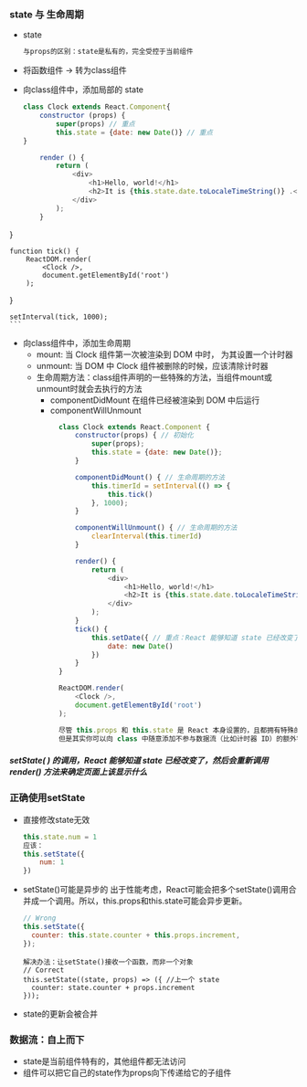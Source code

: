 ### state 与 生命周期
- state

    ```js
    与props的区别：state是私有的，完全受控于当前组件
    ```

- 将函数组件 -> 转为class组件
- 向class组件中，添加局部的 state

    ```js
    class Clock extends React.Component{
        constructor (props) {
            super(props) // 重点
            this.state = {date: new Date()} // 重点
    }
    
        render () {
            return (
                <div>
                    <h1>Hello, world!</h1>
                    <h2>It is {this.state.date.toLocaleTimeString()} .</h2> // 重点
                </div>
            );
        }
}
    
    function tick() {
        ReactDOM.render(
            <Clock />,
            document.getElementById('root')
        );
}
    
    setInterval(tick, 1000);
    ```
- 向class组件中，添加生命周期
    - mount: 当 Clock 组件第一次被渲染到 DOM 中时， 为其设置一个计时器
    - unmount: 当 DOM 中 Clock 组件被删除的时候，应该清除计时器
    - 生命周期方法：class组件声明的一些特殊的方法，当组件mount或unmount时就会去执行的方法
        - componentDidMount 在组件已经被渲染到 DOM 中后运行
        - componentWillUnmount


```js
            class Clock extends React.Component {
                constructor(props) { // 初始化
                    super(props);
                    this.state = {date: new Date()};
                }

                componentDidMount() { // 生命周期的方法
                    this.timerId = setInterval(() => {
                        this.tick()
                    }, 1000);
                }

                componentWillUnmount() { // 生命周期的方法
                    clearInterval(this.timerId)
                }

                render() {
                    return (
                        <div>
                            <h1>Hello, world!</h1>
                            <h2>It is {this.state.date.toLocaleTimeString()}.</h2>
                        </div>
                    );
                }
                tick() {
                    this.setDate({ // 重点：React 能够知道 state 已经改变了，然后会重新调用 render() 方法来确定页面上该显示什么
                        date: new Date()
                    })
                }
            }

            ReactDOM.render(
                <Clock />,
                document.getElementById('root')
            );

            尽管 this.props 和 this.state 是 React 本身设置的，且都拥有特殊的含义，
            但是其实你可以向 class 中随意添加不参与数据流（比如计时器 ID）的额外字段。
```


##### setState( ) 的调用，React 能够知道 state 已经改变了，然后会重新调用 render() 方法来确定页面上该显示什么
### 正确使用setState
- 直接修改state无效

    ```js
    this.state.num = 1
    应该：
    this.setState({
        num: 1
    })
    ```
    
- setState()可能是异步的
出于性能考虑，React可能会把多个setState()调用合并成一个调用。所以，this.props和this.state可能会异步更新。

  ```js
  // Wrong
  this.setState({
    counter: this.state.counter + this.props.increment,
  });
  ```
  
  ```JS
  解决办法：让setState()接收一个函数，而非一个对象
  // Correct
  this.setState((state, props) => ({ //上一个 state
    counter: state.counter + props.increment
  }));
  ```
  
- state的更新会被合并

### 数据流：自上而下
- state是当前组件特有的，其他组件都无法访问
- 组件可以把它自己的state作为props向下传递给它的子组件